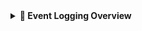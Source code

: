 <details>
<summary><strong>📘 Event Logging Overview</strong></summary>
<p>

### Event Logging Form

| Field               | Description                                                                                      |
|--------------------|--------------------------------------------------------------------------------------------------|
| **CriticalityID**   | Used as a mapping reference.                                                                      |
| **Function**        | The M2131 Function as defined in the official guidance.                                           |
| **Category**        | Logical grouping within the function.                                                            |
| **Sub-Category**    | Additional filtering within the category.                                                        |
| **Required Data**   | Requirement from Executive Orders.                                                               |
| **Workload**        | Specifies what workload/technology must be enabled for event verification.                       |
| **Table**           | The Log Analytics Workspace table where events are written.                                      |
| **Schema**          | The schema structure of the table.                                                               |
| **Schema Value**    | The specific schema element being validated for the event.                                       |
| **IsCollected**     | User must confirm table collection via the Workload & Table Management form.                     |
| **Event Validated** | User must confirm validation via the Event Queries tab and Sentinel Workbook (if applicable).    |

![Event Logging Form Overview](https://github.com/Cyberlorians/M-21-31/blob/main/Images/m2131powerapp1.png)

---

### Main Form Reference View

This section replicates the data from the main form. It also includes:

- **Reference Content**: Offers descriptions and instructions on how to enable workloads.  
- **History**: A section to log notes, emails, or relevant correspondence.

![Form Reference View](https://github.com/Cyberlorians/M-21-31/blob/main/Images/m2131powerapp2.png)

---

### Table Implementation Status

| Field                   | Description                                                                                      |
|------------------------|--------------------------------------------------------------------------------------------------|
| **Table**              | Used as a mapping reference.                                                                      |
| **Table Implementation** | Automatically updates based on workload and table form.                                         |
| **Implementation Date**  | Automatically updates based on workload and table form.                                         |
| **In Use**             | Indicates if the table is actively in use.                                                       |
| **Connected**          | Auto-adjusts when workload and table are properly linked.                                        |
| **12 Month Retention** | Selection-based; optional setting for compliance.                                                |
| **18 Month Retention** | Selection-based; optional setting for compliance.                                                |

![Table Implementation Status](https://github.com/Cyberlorians/M-21-31/blob/main/Images/m2131powerapp3.png)

---

Select **"+New Storage Location"** and enter where your logs are collected (both hot and cold storage, if applicable).

![New Storage Location](https://github.com/Cyberlorians/M-21-31/blob/main/Images/m2131powerapp4.png)

Once added, both locations will reflect in the interface. However, **you must still update your compliance status manually** if required.

![Storage Locations View](https://github.com/Cyberlorians/M-21-31/blob/main/Images/m2131powerapp5.png)

The **Event Queries** tab will display the `EventKQL`. Once confirmed, you can toggle **Event Validated** to "Yes".

![Event Queries View](https://github.com/Cyberlorians/M-21-31/blob/main/Images/m2131powerapp6.png)

</p>
</details>
